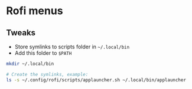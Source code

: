 # Rofi menus

## Tweaks

- Store symlinks to scripts folder in `~/.local/bin`
- Add this folder to `$PATH`

``` bash
mkdir ~/.local/bin

# Create the symlinks, example:
ls -s ~/.config/rofi/scripts/applauncher.sh ~/.local/bin/applauncher

```
